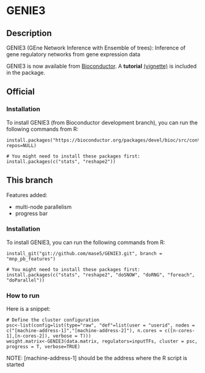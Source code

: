 # GENIE3

## Description
GENIE3 (GEne Network Inference with Ensemble of trees): Inference of gene regulatory networks from gene expression data

GENIE3 is now available from [Bioconductor](https://bioconductor.org/packages/devel/bioc/html/GENIE3.html). A **tutorial** [(vignette)](https://bioconductor.org/packages/devel/bioc/vignettes/GENIE3/inst/doc/GENIE3.html) is included in the package.

## Official

### Installation
To install GENIE3 (from Bioconductor development branch), you can run the following commands from R:
```
install.packages("https://bioconductor.org/packages/devel/bioc/src/contrib/GENIE3_0.99.7.tar.gz", repos=NULL)

# You might need to install these packages first:
install.packages(c("stats", "reshape2"))
```

## This branch

Features added:

* multi-node parallelism
* progress bar

### Installation
To install GENIE3, you can run the following commands from R:
```
install_git("git://github.com/mase5/GENIE3.git", branch = "mnp_pb_features")

# You might need to install these packages first:
install.packages(c("stats", "reshape2", "doSNOW", "doRNG", "foreach", "doParallel"))
```

### How to run

Here is a snippet:
```
# Define the cluster configuration
psc<-list(config=list(type="raw", "def"=list(user = "userid", nodes = c("[machine-address-1]","[machine-address-2]"), n.cores = c([n-cores-1],[n-cores-2]), verbose = T)))
weight.matrix<-GENIE3(data.matrix, regulators=inputTFs, cluster = psc, progress = T, verbose=TRUE)
```
NOTE: [machine-address-1] should be the address where the R script is started


